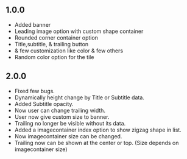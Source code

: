 ## 1.0.0

- Added banner
- Leading image option with custom shape container
- Rounded corner container option
- Title,subtitle, & trailing button
- & few customization like color & few others
- Random color option for the tile

## 2.0.0
- Fixed few bugs.
- Dynamically height change by Title or Subtitle data.
- Added Subtitle opacity.
- Now user can change trailing width.
- User now give custom size to banner.
- Trailing no longer be visible without its data.
- Added a imagecontainer index option to show zigzag shape in list.
- Now imagecontainer size can be changed.
- Trailing now can be shown at the center or top. (Size depends on imagecontainer size)